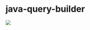 # java-query-builder

[![](https://jitpack.io/v/TakuiasH/java-query-builder.svg)](https://jitpack.io/#TakuiasH/java-query-builder)
